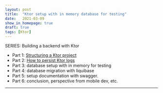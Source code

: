 ```yaml
---
layout: post
title:  "Ktor setup with in memory database for testing"
date:   2021-03-09
show_in_homepage: true
draft: true
tags: [Ktor]
---
```


SERIES: Building a backend with Ktor

- Part 1: [Structuring a Ktor project](https://www.marcogomiero.com/posts/2021/ktor-project-structure/)
- Part 2: [How to persist Ktor logs](https://www.marcogomiero.com/posts/2021/ktor-logging-on-disk/)
- Part 3: database setup with in memory for testing
- Part 4: database migration with liquibase
- Part 5: setup documentation with swagger.
- Part 6: conclusion, perspective from mobile dev, etc.
___
